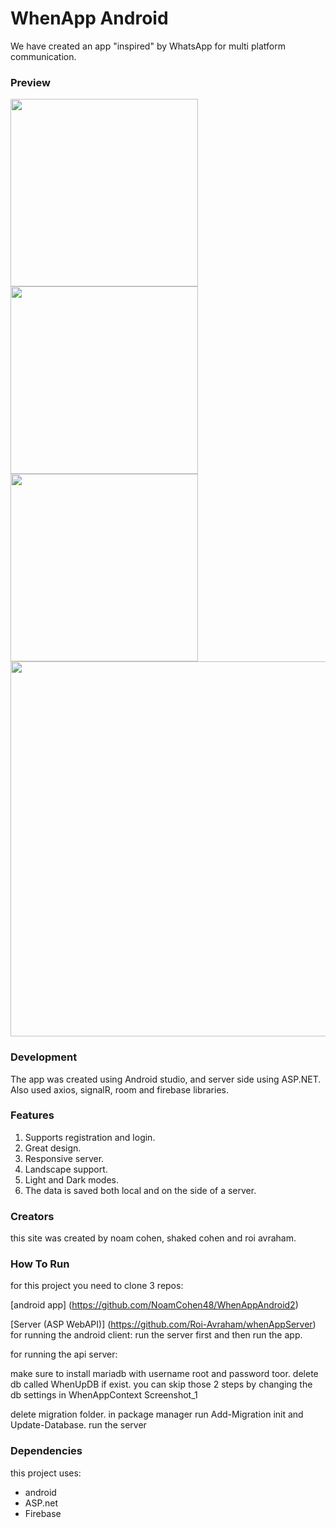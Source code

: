 # WhenApp Android
We have created an app "inspired" by WhatsApp for multi platform communication.

### Preview
<img src="https://user-images.githubusercontent.com/47411973/174489826-a74a391e-1f76-49de-a27a-4a14277b2d0b.png" width="300">
<img src="https://user-images.githubusercontent.com/47411973/174489926-fee402ab-90dd-40ec-9e0e-8ae92552d034.png" width="300">
<img src="https://user-images.githubusercontent.com/47411973/174489943-e99523a0-bd9e-406b-af0f-893bda131ccc.png" width="300">
<img src="https://user-images.githubusercontent.com/47411973/174489955-69e3a80f-14e1-4449-9f19-f2124378fd45.png" width="600">



### Development
The app was created using Android studio, and server side using ASP.NET.
Also used axios, signalR, room and firebase libraries. 

### Features
1. Supports registration and login.
2. Great design.
3. Responsive server.
4. Landscape support.
5. Light and Dark modes.
6. The data is saved both local and on the side of a server.

### Creators
this site was created by noam cohen, shaked cohen and roi avraham.

### How To Run

for this project you need to clone 3 repos:

[android app] (https://github.com/NoamCohen48/WhenAppAndroid2)

[Server (ASP WebAPI)] (https://github.com/Roi-Avraham/whenAppServer)
for running the android client:
run the server first and then run the app.

for running the api server:

make sure to install mariadb with username root and password toor.
delete db called WhenUpDB if exist.
you can skip those 2 steps by changing the db settings in WhenAppContext Screenshot_1

delete migration folder.
in package manager run Add-Migration init and Update-Database.
run the server

### Dependencies
this project uses:

- android
- ASP.net
- Firebase
